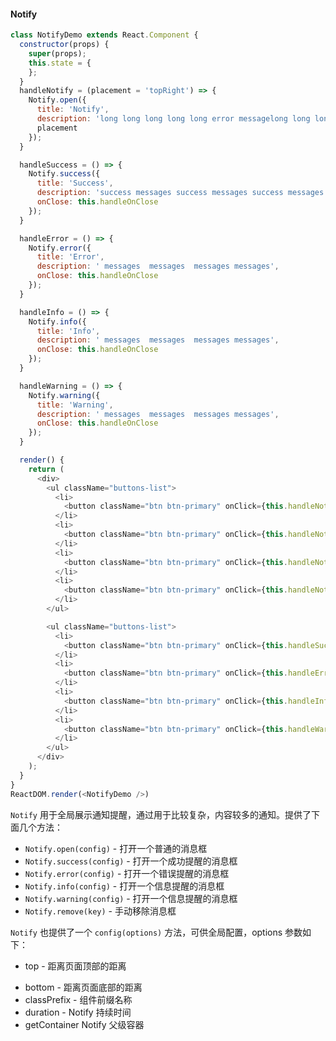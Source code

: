 #### Notify

<!-- start-code -->
```javascript
class NotifyDemo extends React.Component {
  constructor(props) {
    super(props);
    this.state = {
    };
  }
  handleNotify = (placement = 'topRight') => {
    Notify.open({
      title: 'Notify',
      description: 'long long long long long error messagelong long long long long error messagelong ',
      placement
    });
  }

  handleSuccess = () => {
    Notify.success({
      title: 'Success',
      description: 'success messages success messages success messages',
      onClose: this.handleOnClose
    });
  }

  handleError = () => {
    Notify.error({
      title: 'Error',
      description: ' messages  messages  messages messages',
      onClose: this.handleOnClose
    });
  }

  handleInfo = () => {
    Notify.info({
      title: 'Info',
      description: ' messages  messages  messages messages',
      onClose: this.handleOnClose
    });
  }

  handleWarning = () => {
    Notify.warning({
      title: 'Warning',
      description: ' messages  messages  messages messages',
      onClose: this.handleOnClose
    });
  }

  render() {
    return (
      <div>
        <ul className="buttons-list">
          <li>
            <button className="btn btn-primary" onClick={this.handleNotify.bind(null, 'topLeft')}>topLeft</button>
          </li>
          <li>
            <button className="btn btn-primary" onClick={this.handleNotify.bind(null, 'topRight')}>topRight</button>
          </li>
          <li>
            <button className="btn btn-primary" onClick={this.handleNotify.bind(null, 'bottomLeft')}>bottomLeft</button>
          </li>
          <li>
            <button className="btn btn-primary" onClick={this.handleNotify.bind(null, 'bottomRight')}>bottomRight</button>
          </li>
        </ul>

        <ul className="buttons-list">
          <li>
            <button className="btn btn-primary" onClick={this.handleSuccess}>success</button>
          </li>
          <li>
            <button className="btn btn-primary" onClick={this.handleError}>error</button>
          </li>
          <li>
            <button className="btn btn-primary" onClick={this.handleInfo}>info</button>
          </li>
          <li>
            <button className="btn btn-primary" onClick={this.handleWarning}>warning</button>
          </li>
        </ul>
      </div>
    );
  }
}
ReactDOM.render(<NotifyDemo />)
```
<!-- end-code -->

`Notify` 用于全局展示通知提醒，通过用于比较复杂，内容较多的通知。提供了下面几个方法：

* `Notify.open(config)` - 打开一个普通的消息框
* `Notify.success(config)` - 打开一个成功提醒的消息框
* `Notify.error(config)` - 打开一个错误提醒的消息框
* `Notify.info(config)` - 打开一个信息提醒的消息框
* `Notify.warning(config)` - 打开一个信息提醒的消息框
* `Notify.remove(key)` - 手动移除消息框

`Notify` 也提供了一个 `config(options)` 方法，可供全局配置，options 参数如下：
* top - 距离页面顶部的距离
- bottom - 距离页面底部的距离
- classPrefix - 组件前缀名称
- duration - Notify 持续时间
- getContainer Notify 父级容器
